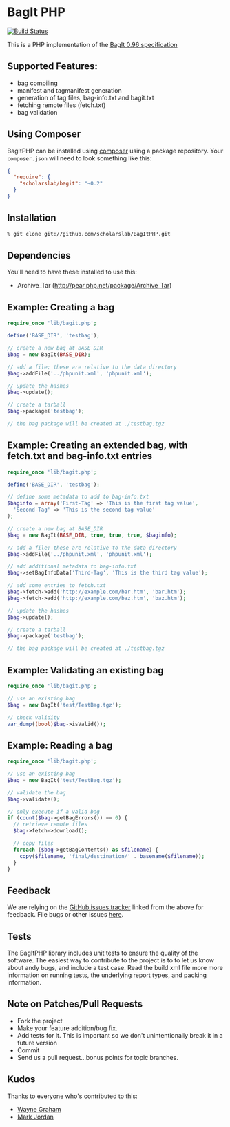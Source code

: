 # BagIt PHP

[![Build Status](https://secure.travis-ci.org/scholarslab/BagItPHP.png?branch=develop)](http://travis-ci.org/scholarslab/BagItPHP)

This is a PHP implementation of the [BagIt
0.96 specification](https://wiki.ucop.edu/display/Curation/BagIt)

## Supported Features:

* bag compiling
* manifest and tagmanifest generation
* generation of tag files, bag-info.txt and bagit.txt
* fetching remote files (fetch.txt)
* bag validation

## Using Composer

BagItPHP can be installed using [composer](https://getcomposer.org/) using a
package repository. Your `composer.json` will need to look something like this:

```json
{
  "require": {
    "scholarslab/bagit": "~0.2"
  }
}
```

## Installation


```bash
% git clone git://github.com/scholarslab/BagItPHP.git
```

## Dependencies

You'll need to have these installed to use this:

 * Archive_Tar (http://pear.php.net/package/Archive_Tar)

## Example: Creating a bag

```php
require_once 'lib/bagit.php';

define('BASE_DIR', 'testbag');

// create a new bag at BASE_DIR
$bag = new BagIt(BASE_DIR);

// add a file; these are relative to the data directory
$bag->addFile('../phpunit.xml', 'phpunit.xml');

// update the hashes
$bag->update();

// create a tarball
$bag->package('testbag');

// the bag package will be created at ./testbag.tgz
```

## Example: Creating an extended bag, with fetch.txt and bag-info.txt entries

```php
require_once 'lib/bagit.php';

define('BASE_DIR', 'testbag');

// define some metadata to add to bag-info.txt
$baginfo = array('First-Tag' => 'This is the first tag value',
  'Second-Tag' => 'This is the second tag value'
);

// create a new bag at BASE_DIR
$bag = new BagIt(BASE_DIR, true, true, true, $baginfo);

// add a file; these are relative to the data directory
$bag->addFile('../phpunit.xml', 'phpunit.xml');

// add additional metadata to bag-info.txt
$bag->setBagInfoData('Third-Tag', 'This is the third tag value');

// add some entries to fetch.txt
$bag->fetch->add('http://example.com/bar.htm', 'bar.htm');
$bag->fetch->add('http://example.com/baz.htm', 'baz.htm');

// update the hashes
$bag->update();

// create a tarball
$bag->package('testbag');

// the bag package will be created at ./testbag.tgz
```

## Example: Validating an existing bag

```php
require_once 'lib/bagit.php';

// use an existing bag
$bag = new BagIt('test/TestBag.tgz');

// check validity
var_dump((bool)$bag->isValid());
```

## Example: Reading a bag

```php
require_once 'lib/bagit.php';

// use an existing bag
$bag = new BagIt('test/TestBag.tgz');

// validate the bag
$bag->validate();

// only execute if a valid bag
if (count($bag->getBagErrors()) == 0) {
  // retrieve remote files
  $bag->fetch->download();

  // copy files
  foreach ($bag->getBagContents() as $filename) {
    copy($filename, 'final/destination/' . basename($filename));
  }
}
```

## Feedback

We are relying on the [GitHub issues tracker][issues] linked from the above for
feedback. File bugs or other issues [here][issues].

[issues]: http://github.com/scholarslab/BagItPHP/issues

## Tests

The BagItPHP library includes unit tests to ensure the quality of the software.
The easiest way to contribute to the project is to to let us know about andy bugs,
and include a test case. Read the build.xml file more more information
on running tests, the underlying report types, and packing information.

## Note on Patches/Pull Requests

* Fork the project
* Make your feature addition/bug fix.
* Add tests for it. This is important so we don't unintentionally break it in a future
  version
* Commit
* Send us a pull request...bonus points for topic branches.

## Kudos

Thanks to everyone who's contributed to this:

* [Wayne Graham](https://github.com/waynegraham/)
* [Mark Jordan](https://github.com/mjordan)

